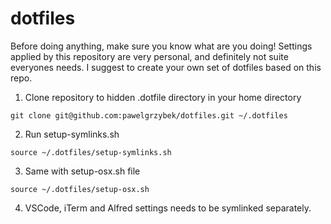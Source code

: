 # dotfiles

Before doing anything, make sure you know what are you doing! Settings applied by this repository are very personal, and definitely not suite everyones needs. I suggest to create your own set of dotfiles based on this repo.

1. Clone repository to hidden .dotfile directory in your home directory

```git clone git@github.com:pawelgrzybek/dotfiles.git ~/.dotfiles```

2. Run setup-symlinks.sh

```source ~/.dotfiles/setup-symlinks.sh```

3. Same with setup-osx.sh file

```source ~/.dotfiles/setup-osx.sh```

4. VSCode, iTerm and Alfred settings needs to be symlinked separately.
